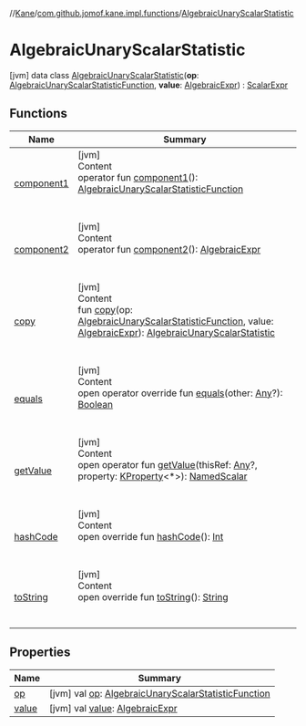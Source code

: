 //[Kane](../../index.md)/[com.github.jomof.kane.impl.functions](../index.md)/[AlgebraicUnaryScalarStatistic](index.md)



# AlgebraicUnaryScalarStatistic  
 [jvm] data class [AlgebraicUnaryScalarStatistic](index.md)(**op**: [AlgebraicUnaryScalarStatisticFunction](../-algebraic-unary-scalar-statistic-function/index.md), **value**: [AlgebraicExpr](../../com.github.jomof.kane/-algebraic-expr/index.md)) : [ScalarExpr](../../com.github.jomof.kane/-scalar-expr/index.md)   


## Functions  
  
|  Name|  Summary| 
|---|---|
| <a name="com.github.jomof.kane.impl.functions/AlgebraicUnaryScalarStatistic/component1/#/PointingToDeclaration/"></a>[component1](component1.md)| <a name="com.github.jomof.kane.impl.functions/AlgebraicUnaryScalarStatistic/component1/#/PointingToDeclaration/"></a>[jvm]  <br>Content  <br>operator fun [component1](component1.md)(): [AlgebraicUnaryScalarStatisticFunction](../-algebraic-unary-scalar-statistic-function/index.md)  <br><br><br>
| <a name="com.github.jomof.kane.impl.functions/AlgebraicUnaryScalarStatistic/component2/#/PointingToDeclaration/"></a>[component2](component2.md)| <a name="com.github.jomof.kane.impl.functions/AlgebraicUnaryScalarStatistic/component2/#/PointingToDeclaration/"></a>[jvm]  <br>Content  <br>operator fun [component2](component2.md)(): [AlgebraicExpr](../../com.github.jomof.kane/-algebraic-expr/index.md)  <br><br><br>
| <a name="com.github.jomof.kane.impl.functions/AlgebraicUnaryScalarStatistic/copy/#com.github.jomof.kane.impl.functions.AlgebraicUnaryScalarStatisticFunction#com.github.jomof.kane.AlgebraicExpr/PointingToDeclaration/"></a>[copy](copy.md)| <a name="com.github.jomof.kane.impl.functions/AlgebraicUnaryScalarStatistic/copy/#com.github.jomof.kane.impl.functions.AlgebraicUnaryScalarStatisticFunction#com.github.jomof.kane.AlgebraicExpr/PointingToDeclaration/"></a>[jvm]  <br>Content  <br>fun [copy](copy.md)(op: [AlgebraicUnaryScalarStatisticFunction](../-algebraic-unary-scalar-statistic-function/index.md), value: [AlgebraicExpr](../../com.github.jomof.kane/-algebraic-expr/index.md)): [AlgebraicUnaryScalarStatistic](index.md)  <br><br><br>
| <a name="kotlin/Any/equals/#kotlin.Any?/PointingToDeclaration/"></a>[equals](../../com.github.jomof.kane.impl.types/-double-algebraic-type/index.md#%5Bkotlin%2FAny%2Fequals%2F%23kotlin.Any%3F%2FPointingToDeclaration%2F%5D%2FFunctions%2F-1360800654)| <a name="kotlin/Any/equals/#kotlin.Any?/PointingToDeclaration/"></a>[jvm]  <br>Content  <br>open operator override fun [equals](../../com.github.jomof.kane.impl.types/-double-algebraic-type/index.md#%5Bkotlin%2FAny%2Fequals%2F%23kotlin.Any%3F%2FPointingToDeclaration%2F%5D%2FFunctions%2F-1360800654)(other: [Any](https://kotlinlang.org/api/latest/jvm/stdlib/kotlin/-any/index.html)?): [Boolean](https://kotlinlang.org/api/latest/jvm/stdlib/kotlin/-boolean/index.html)  <br><br><br>
| <a name="com.github.jomof.kane/ScalarExpr/getValue/#kotlin.Any?#kotlin.reflect.KProperty[*]/PointingToDeclaration/"></a>[getValue](../../com.github.jomof.kane/-scalar-expr/get-value.md)| <a name="com.github.jomof.kane/ScalarExpr/getValue/#kotlin.Any?#kotlin.reflect.KProperty[*]/PointingToDeclaration/"></a>[jvm]  <br>Content  <br>open operator fun [getValue](../../com.github.jomof.kane/-scalar-expr/get-value.md)(thisRef: [Any](https://kotlinlang.org/api/latest/jvm/stdlib/kotlin/-any/index.html)?, property: [KProperty](https://kotlinlang.org/api/latest/jvm/stdlib/kotlin.reflect/-k-property/index.html)<*>): [NamedScalar](../../com.github.jomof.kane.impl/-named-scalar/index.md)  <br><br><br>
| <a name="kotlin/Any/hashCode/#/PointingToDeclaration/"></a>[hashCode](../../com.github.jomof.kane.impl.types/-double-algebraic-type/index.md#%5Bkotlin%2FAny%2FhashCode%2F%23%2FPointingToDeclaration%2F%5D%2FFunctions%2F-1360800654)| <a name="kotlin/Any/hashCode/#/PointingToDeclaration/"></a>[jvm]  <br>Content  <br>open override fun [hashCode](../../com.github.jomof.kane.impl.types/-double-algebraic-type/index.md#%5Bkotlin%2FAny%2FhashCode%2F%23%2FPointingToDeclaration%2F%5D%2FFunctions%2F-1360800654)(): [Int](https://kotlinlang.org/api/latest/jvm/stdlib/kotlin/-int/index.html)  <br><br><br>
| <a name="com.github.jomof.kane.impl.functions/AlgebraicUnaryScalarStatistic/toString/#/PointingToDeclaration/"></a>[toString](to-string.md)| <a name="com.github.jomof.kane.impl.functions/AlgebraicUnaryScalarStatistic/toString/#/PointingToDeclaration/"></a>[jvm]  <br>Content  <br>open override fun [toString](to-string.md)(): [String](https://kotlinlang.org/api/latest/jvm/stdlib/kotlin/-string/index.html)  <br><br><br>


## Properties  
  
|  Name|  Summary| 
|---|---|
| <a name="com.github.jomof.kane.impl.functions/AlgebraicUnaryScalarStatistic/op/#/PointingToDeclaration/"></a>[op](op.md)| <a name="com.github.jomof.kane.impl.functions/AlgebraicUnaryScalarStatistic/op/#/PointingToDeclaration/"></a> [jvm] val [op](op.md): [AlgebraicUnaryScalarStatisticFunction](../-algebraic-unary-scalar-statistic-function/index.md)   <br>
| <a name="com.github.jomof.kane.impl.functions/AlgebraicUnaryScalarStatistic/value/#/PointingToDeclaration/"></a>[value](value.md)| <a name="com.github.jomof.kane.impl.functions/AlgebraicUnaryScalarStatistic/value/#/PointingToDeclaration/"></a> [jvm] val [value](value.md): [AlgebraicExpr](../../com.github.jomof.kane/-algebraic-expr/index.md)   <br>

